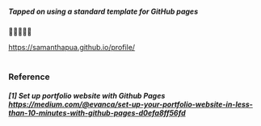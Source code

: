 ##### Tapped on using a standard template for GitHub pages 
:ghost::raised_hands::speech_balloon::love_you_gesture::thought_balloon:

https://samanthapua.github.io/profile/
<br>
<br>


### Reference

##### [1] Set up portfolio website with Github Pages https://medium.com/@evanca/set-up-your-portfolio-website-in-less-than-10-minutes-with-github-pages-d0efa8ff56fd


